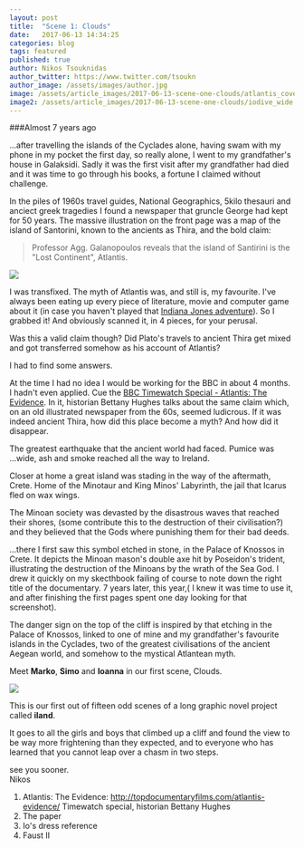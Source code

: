 ```yaml
---
layout: post
title:  "Scene 1: Clouds"
date:   2017-06-13 14:34:25
categories: blog
tags: featured
published: true
author: Nikos Tsouknidas
author_twitter: https://www.twitter.com/tsoukn
author_image: /assets/images/author.jpg
image: /assets/article_images/2017-06-13-scene-one-clouds/atlantis_cover.JPG
image2: /assets/article_images/2017-06-13-scene-one-clouds/iodive_wide.jpg
---
```

###Almost 7 years ago

...after travelling the islands of the Cyclades alone, having swam with my phone in my pocket the first day, so really alone, I went to my grandfather's house in Galaksidi. Sadly it was the first visit after my grandfather had died and it was time to go through his books, a fortune I claimed without challenge.

In the piles of 1960s travel guides, National Geographics, 5kilo thesauri and anciect greek tragedies I found a newspaper that gruncle George had kept for 50 years. The massive illustration on the front page was a map of the island of Santorini, known to the ancients as Thira, and the bold claim:

> Professor Agg. Galanopoulos reveals that the island of Santirini is the "Lost Continent", Atlantis.

<a href="{{ page.image }}" data-fluidbox>
  <img src="{{ page.image }}"/>
</a>

I was transfixed. The myth of Atlantis was, and still is, my favourite. I've always been eating up every piece of literature, movie and computer game about it (in case you haven't played that [Indiana Jones adventure][indiana-jones]). So I grabbed it! And obviously scanned it, in 4 pieces, for your perusal.

Was this a valid claim though? Did Plato's travels to ancient Thira get mixed and got transferred somehow as his account of Atlantis?

I had to find some answers.

At the time I had no idea I would be working for the BBC in about 4 months. I hadn't even applied. Cue the [BBC Timewatch Special - Atlantis: The Evidence][atlantis-docu]. In it, historian Bettany Hughes talks about the same claim which, on an old illustrated newspaper from the 60s, seemed ludicrous. If it was indeed ancient Thira, how did this place become a myth? And how did it disappear.

The greatest earthquake that the ancient world had faced. Pumice was ...wide, ash and smoke reached all the way to Ireland.

Closer at home a great island was stading in the way of the aftermath, Crete. Home of the Minotaur and King Minos' Labyrinth, the jail that Icarus fled on wax wings.  

The Minoan society was devasted by the disastrous waves that reached their shores, (some contribute this to the destruction of their civilisation?) and they believed that the Gods where punishing them for their bad deeds.

...there I first saw this symbol etched in stone, in the Palace of Knossos in Crete. It depicts the Minoan mason's double axe hit by Poseidon's trident, illustrating the destruction of the Minoans by the wrath of the Sea God. I drew it quickly on my skecthbook failing of course to note down the right title of the documentary. 7 years later, this year,( I knew it was time to use it, and after finishing the first pages spent one day looking for that screenshot).

The danger sign on the top of the cliff is inspired by that etching in the Palace of Knossos, linked to one of mine and my grandfather's favourite islands in the Cyclades, two of the greatest civilisations of the ancient Aegean world, and somehow to the mystical Atlantean myth.

Meet **Marko**, **Simo** and **Ioanna** in our first scene, Clouds.

<a href="{{ page.image2 }}" data-fluidbox>
  <img src="{{ page.image2 }}"/>
</a>

This is our first out of fifteen odd scenes of a long graphic novel project called **iland**.

It goes to all the girls and boys that climbed up a cliff and found the view to be way more frightening than they expected, and to everyone who has learned that you cannot leap over a chasm in two steps.

see you sooner.<br>Nikos

1. Atlantis: The Evidence: http://topdocumentaryfilms.com/atlantis-evidence/ Timewatch special, historian Bettany Hughes
1. The paper
1. Io's dress reference
1. Faust II

[indiana-jones]: https://en.wikipedia.org/wiki/Indiana_Jones_and_the_Fate_of_Atlantis
[atlantis-paper]: https://github.com/
[atlantis-docu]: http://topdocumentaryfilms.com/atlantis-evidence/
[io-dress]:   https://github.com/
[faust2]: https://github.com/
